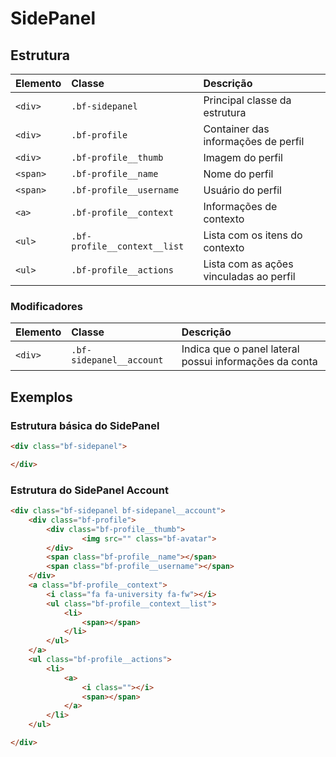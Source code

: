 # SidePanel

## Estrutura

| Elemento                 | Classe                         | Descrição                                                                                       |
| :----------------------- | :--------------                | :---------------------------------------------------------------------------------------------- |
| `<div>`                  | `.bf-sidepanel`                | Principal classe da estrutura                                                                   |
| `<div>`                  | `.bf-profile`                  | Container das informações de perfil                                                             |
| `<div>`                  | `.bf-profile__thumb`           | Imagem do perfil                                                                                |
| `<span>`                 | `.bf-profile__name`            | Nome do perfil                                                                                  |
| `<span>`                 | `.bf-profile__username`        | Usuário do perfil                                                                               |
| `<a>`                    | `.bf-profile__context`         | Informações de contexto                                                                         |
| `<ul>`                   | `.bf-profile__context__list`   | Lista com os itens do contexto                                                                  |
| `<ul>`                   | `.bf-profile__actions`         | Lista com as ações vinculadas ao perfil                                                         |

### Modificadores

| Elemento | Classe                     | Descrição                                                |
| :------- | :---------------------     | :------------------------------------------------------- |
| `<div>`  | `.bf-sidepanel__account`   | Indica que o panel lateral possui informações da conta   |


## Exemplos

### Estrutura básica do SidePanel

```html
<div class="bf-sidepanel">

</div>
```

### Estrutura do SidePanel Account

```html
<div class="bf-sidepanel bf-sidepanel__account">
    <div class="bf-profile"> 
        <div class="bf-profile__thumb">
                <img src="" class="bf-avatar">
        </div>
        <span class="bf-profile__name"></span>
        <span class="bf-profile__username"></span>
    </div>
    <a class="bf-profile__context">         
        <i class="fa fa-university fa-fw"></i>
        <ul class="bf-profile__context__list">    
            <li>
                <span></span>
            </li>
        </ul>
    </a>
    <ul class="bf-profile__actions">
        <li>
            <a>
                <i class=""></i>
                <span></span>
            </a>
        </li>
    </ul>

</div>
```
